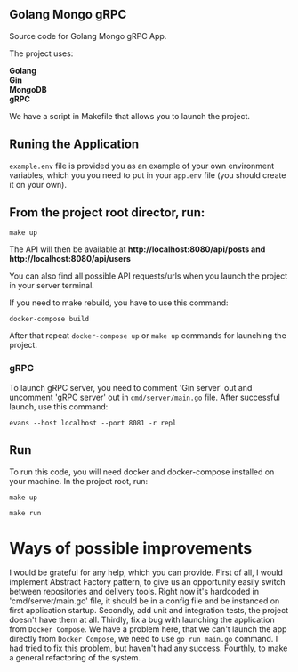 <div align="left">
  
## Golang Mongo gRPC     
Source code for  Golang Mongo gRPC App.

The project uses:

**Golang    
Gin  
MongoDB  
gRPC**

We have a script in Makefile that allows you to launch the project.

## Runing the Application

  
`example.env` file is provided you as an example of your own environment variables, which you you need to put in your `app.env` file (you should create it on your own). 


## From the project root director, run:

```make up```

The API will then be available at  **http://localhost:8080/api/posts and http://localhost:8080/api/users**

You can also find all possible API requests/urls when you launch the project in your server terminal. 

If you need to make rebuild, you have to use this command:

```docker-compose build``` 
  
After that repeat ```docker-compose up``` or ```make up``` commands for launching the project.


### gRPC

To launch gRPC server, you need to comment 'Gin server' out and uncomment 'gRPC server' out in `cmd/server/main.go` file. After successful launch,
use this command:

```evans --host localhost --port 8081 -r repl```

## Run

To run this code, you will need docker and docker-compose installed on your machine. In the project root, run:  

```make up```    

```make run```
  
# Ways of possible improvements
I would be grateful for any help, which you can provide. First of all, I would implement Abstract Factory pattern, to give us an opportunity easily switch between repositories and delivery tools. Right now it's hardcoded in 'cmd/server/main.go' file, it should be in a config file and be instanced on first application startup. Secondly, add unit and integration tests, the project doesn't have them at all. Thirdly, fix a bug with launching the application from `Docker Compose`. We have a problem here, that we can't launch the app directly from `Docker Compose`, we need to use `go run main.go` command. I had tried to fix this problem, but haven't had any success. Fourthly, to make a general refactoring of the system.

</div>
